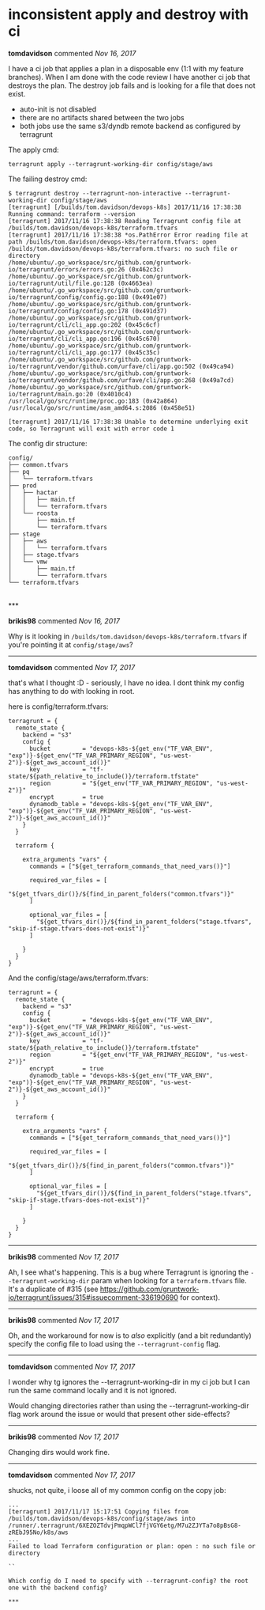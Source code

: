 # inconsistent apply and destroy with ci

**tomdavidson** commented *Nov 16, 2017*

I have a ci job that applies a plan in a disposable env (1:1 with my feature branches). When I am done with the code review I have another ci job that destroys the plan. The destroy job fails and is looking for a file that does not exist.

- auto-init is not disabled 
- there are no artifacts shared between the two jobs
- both jobs use the same s3/dyndb  remote backend as configured by terragrunt

The apply cmd:
```
terragrunt apply --terragrunt-working-dir config/stage/aws
```

The failing destroy cmd:
```
$ terragrunt destroy --terragrunt-non-interactive --terragrunt-working-dir config/stage/aws
[terragrunt] [/builds/tom.davidson/devops-k8s] 2017/11/16 17:38:38 Running command: terraform --version
[terragrunt] 2017/11/16 17:38:38 Reading Terragrunt config file at /builds/tom.davidson/devops-k8s/terraform.tfvars
[terragrunt] 2017/11/16 17:38:38 *os.PathError Error reading file at path /builds/tom.davidson/devops-k8s/terraform.tfvars: open /builds/tom.davidson/devops-k8s/terraform.tfvars: no such file or directory
/home/ubuntu/.go_workspace/src/github.com/gruntwork-io/terragrunt/errors/errors.go:26 (0x462c3c)
/home/ubuntu/.go_workspace/src/github.com/gruntwork-io/terragrunt/util/file.go:128 (0x4663ea)
/home/ubuntu/.go_workspace/src/github.com/gruntwork-io/terragrunt/config/config.go:188 (0x491e07)
/home/ubuntu/.go_workspace/src/github.com/gruntwork-io/terragrunt/config/config.go:178 (0x491d37)
/home/ubuntu/.go_workspace/src/github.com/gruntwork-io/terragrunt/cli/cli_app.go:202 (0x45c6cf)
/home/ubuntu/.go_workspace/src/github.com/gruntwork-io/terragrunt/cli/cli_app.go:196 (0x45c670)
/home/ubuntu/.go_workspace/src/github.com/gruntwork-io/terragrunt/cli/cli_app.go:177 (0x45c35c)
/home/ubuntu/.go_workspace/src/github.com/gruntwork-io/terragrunt/vendor/github.com/urfave/cli/app.go:502 (0x49ca94)
/home/ubuntu/.go_workspace/src/github.com/gruntwork-io/terragrunt/vendor/github.com/urfave/cli/app.go:268 (0x49a7cd)
/home/ubuntu/.go_workspace/src/github.com/gruntwork-io/terragrunt/main.go:20 (0x4010c4)
/usr/local/go/src/runtime/proc.go:183 (0x42a864)
/usr/local/go/src/runtime/asm_amd64.s:2086 (0x458e51)

[terragrunt] 2017/11/16 17:38:38 Unable to determine underlying exit code, so Terragrunt will exit with error code 1
```

The config dir structure:
```
config/
├── common.tfvars
├── pq
│   └── terraform.tfvars
├── prod
│   ├── hactar
│   │   ├── main.tf
│   │   └── terraform.tfvars
│   └── roosta
│       ├── main.tf
│       └── terraform.tfvars
├── stage
│   ├── aws
│   │   └── terraform.tfvars
│   ├── stage.tfvars
│   └── vmw
│       ├── main.tf
│       └── terraform.tfvars
└── terraform.tfvars
```

<br />
***


**brikis98** commented *Nov 16, 2017*

Why is it looking in `/builds/tom.davidson/devops-k8s/terraform.tfvars` if you're pointing it at `config/stage/aws`?
***

**tomdavidson** commented *Nov 17, 2017*

that's what I thought :D - seriously, I have no idea. I dont think my config has anything to do with looking in root.

here is config/terraform.tfvars:
```hcl
terragrunt = {
  remote_state {
    backend = "s3"
    config {
      bucket         = "devops-k8s-${get_env("TF_VAR_ENV", "exp")}-${get_env("TF_VAR_PRIMARY_REGION", "us-west-2")}-${get_aws_account_id()}"
      key            = "tf-state/${path_relative_to_include()}/terraform.tfstate"
      region         = "${get_env("TF_VAR_PRIMARY_REGION", "us-west-2")}"
      encrypt        = true
      dynamodb_table = "devops-k8s-${get_env("TF_VAR_ENV", "exp")}-${get_env("TF_VAR_PRIMARY_REGION", "us-west-2")}-${get_aws_account_id()}"
    }
  }

  terraform {

    extra_arguments "vars" {
      commands = ["${get_terraform_commands_that_need_vars()}"]

      required_var_files = [
        "${get_tfvars_dir()}/${find_in_parent_folders("common.tfvars")}"
      ]

      optional_var_files = [
        "${get_tfvars_dir()}/${find_in_parent_folders("stage.tfvars", "skip-if-stage.tfvars-does-not-exist")}"
      ]

    }
  }
}
```

And the config/stage/aws/terraform.tfvars:

```hcl
terragrunt = {
  remote_state {
    backend = "s3"
    config {
      bucket         = "devops-k8s-${get_env("TF_VAR_ENV", "exp")}-${get_env("TF_VAR_PRIMARY_REGION", "us-west-2")}-${get_aws_account_id()}"
      key            = "tf-state/${path_relative_to_include()}/terraform.tfstate"
      region         = "${get_env("TF_VAR_PRIMARY_REGION", "us-west-2")}"
      encrypt        = true
      dynamodb_table = "devops-k8s-${get_env("TF_VAR_ENV", "exp")}-${get_env("TF_VAR_PRIMARY_REGION", "us-west-2")}-${get_aws_account_id()}"
    }
  }

  terraform {

    extra_arguments "vars" {
      commands = ["${get_terraform_commands_that_need_vars()}"]

      required_var_files = [
        "${get_tfvars_dir()}/${find_in_parent_folders("common.tfvars")}"
      ]

      optional_var_files = [
        "${get_tfvars_dir()}/${find_in_parent_folders("stage.tfvars", "skip-if-stage.tfvars-does-not-exist")}"
      ]

    }
  }
}
```

***

**brikis98** commented *Nov 17, 2017*

Ah, I see what's happening. This is a bug where Terragrunt is ignoring the `--terragrunt-working-dir` param when looking for a `terraform.tfvars` file. It's a duplicate of #315 (see https://github.com/gruntwork-io/terragrunt/issues/315#issuecomment-336190690 for context).  
***

**brikis98** commented *Nov 17, 2017*

Oh, and the workaround for now is to *also* explicitly (and a bit redundantly) specify the config file to load using the `--terragrunt-config` flag.
***

**tomdavidson** commented *Nov 17, 2017*

I wonder why tg ignores the --terragrunt-working-dir in my ci job but I can run the same command locally and it is not ignored.

Would changing directories rather than using the --terragrunt-working-dir  flag work around the issue or would that present other side-effects?
***

**brikis98** commented *Nov 17, 2017*

Changing dirs would work fine.
***

**tomdavidson** commented *Nov 17, 2017*

shucks, not quite, i loose all of my common config on the copy job:

```
...
[terragrunt] 2017/11/17 15:17:51 Copying files from /builds/tom.davidson/devops-k8s/config/stage/aws into /runner/.terragrunt/6XEZOZTdvjPmqpWCl7fjVGY6etg/M7u2ZJYTa7o8pBsG8-zREbJ95No/k8s/aws
...
Failed to load Terraform configuration or plan: open : no such file or directory

``

Which config do I need to specify with --terragrunt-config? the root one with the backend config?

***

